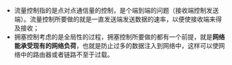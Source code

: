 - 流量控制指的是点对点通信量的控制，是个端到端的问题（接收端控制发送端）。流量控制所要做的就是一直发送端发送数据的速率，以便使接收端来得及接收；
- 拥塞控制考虑的是全局性的过程，拥塞控制所要做的都有一个前提，就是**网络能承受现有的网络负荷**，也就是防止过多的数据注入到网络中，这样可以使网络中的路由器或者链路不至于过载。